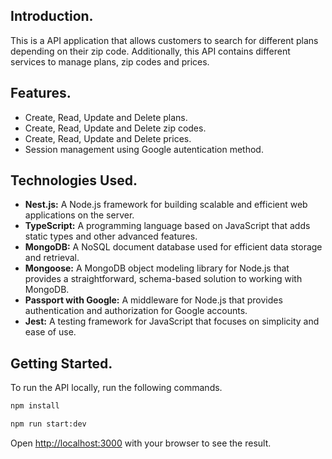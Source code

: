 ## Introduction.
This is a API application that allows customers to search for different plans depending on their zip code. Additionally, this API contains
different services to manage plans, zip codes and prices.

## Features.
* Create, Read, Update and Delete plans.
* Create, Read, Update and Delete zip codes.
* Create, Read, Update and Delete prices.
* Session management using Google autentication method.

## Technologies Used.
* **Nest.js:** A Node.js framework for building scalable and efficient web applications on the server.
* **TypeScript:** A programming language based on JavaScript that adds static types and other advanced features.
* **MongoDB:** A NoSQL document database used for efficient data storage and retrieval.
* **Mongoose:**  A MongoDB object modeling library for Node.js that provides a straightforward, schema-based solution to working with MongoDB.
* **Passport with Google:** A middleware for Node.js that provides authentication and authorization for Google accounts.
* **Jest:** A testing framework for JavaScript that focuses on simplicity and ease of use.

## Getting Started.
To run the API locally, run the following commands.

```bash
npm install

npm run start:dev
```

Open [http://localhost:3000](http://localhost:3000) with your browser to see the result.